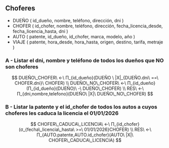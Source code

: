 ## Choferes
- DUEÑO ( id_dueño, nombre, teléfono, dirección, dni )
- CHOFER ( id_chofer, nombre, teléfono, dirección, fecha_licencia_desde, fecha_licencia_hasta, dni )
- AUTO ( patente, id_dueño, id_chofer, marca, modelo, año )
- VIAJE ( patente, hora_desde, hora_hasta, origen, destino, tarifa, metraje )

### A - Listar el dni, nombre y teléfono de todos los dueños que NO son choferes
$$
DUEÑO\_CHOFER\ ←\ Π_{id_dueño}(DUEÑO \ |X|_{DUEÑO.dni\ ==\ CHOFER.dni}\ CHOFER)
\\
DUEÑO\_NO\_CHOFER\ ←\ Π_{id_dueño}(Π_{id_dueño}(DUEÑO)\ -\ DUEÑO\_CHOFER)
\\
RES\ ←\ Π_{dni,nombre,telefono}(DUEÑO\ |X|\ DUEÑO\_NO\_CHOFER)
$$

### B - Listar la patente y el id_chofer de todos los autos a cuyos choferes les caduca la licencia el $01/01/2026$
$$
CHOFER\_CADUCA\_LICENCIA\ ←\ Π_{id_chofer}(σ_{fecha\_licencia\_hasta\ >=\ 01/01/2026}CHOFER)
\\
RES\ ←\ Π_{AUTO.patente,AUTO.id_chofer}(AUTO\ |X|\ CHOFER\_CADUCA\_LICENCIA)
$$